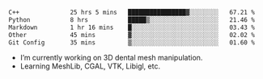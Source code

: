 <!--START_SECTION:waka-->

```txt
C++              25 hrs 5 mins   ████████████████▓░░░░░░░░   67.21 %
Python           8 hrs           █████▒░░░░░░░░░░░░░░░░░░░   21.46 %
Markdown         1 hr 16 mins    █░░░░░░░░░░░░░░░░░░░░░░░░   03.43 %
Other            45 mins         ▓░░░░░░░░░░░░░░░░░░░░░░░░   02.02 %
Git Config       35 mins         ▒░░░░░░░░░░░░░░░░░░░░░░░░   01.60 %
```

<!--END_SECTION:waka-->

<!--
**0x11111111/0x11111111** is a ✨ _special_ ✨ repository because its `README.md` (this file) appears on your GitHub profile.

Here are some ideas to get you started:

- 🔭 I’m currently working on ...
- 🌱 I’m currently learning ...
- 👯 I’m looking to collaborate on ...
- 🤔 I’m looking for help with ...
- 💬 Ask me about ...
- 📫 How to reach me: ...
- 😄 Pronouns: ...
- ⚡ Fun fact: ...
-->
- I’m currently working on 3D dental mesh manipulation.
- Learning MeshLib, CGAL, VTK, Libigl, etc.
